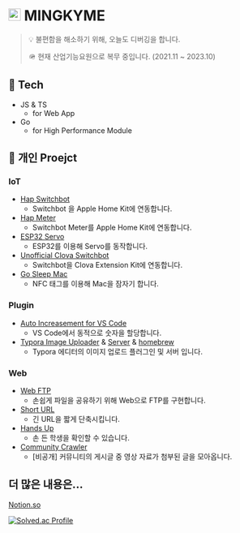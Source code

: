 # <img src = "https://user-images.githubusercontent.com/45954551/170448516-0998b893-01b6-4051-91c1-2573a35646d9.png" width="24px" height="24px"> MINGKYME


> 💡 불편함을 해소하기 위해, 오늘도 디버깅을 합니다.
>
> 🪖 현재 산업기능요원으로 복무 중입니다. (2021.11 ~ 2023.10)

## 🔧 Tech

- JS & TS
  - for Web App
- Go
  - for High Performance Module




## 🎥 개인 Proejct

### IoT

- [Hap Switchbot](https://github.com/mingkyme/hap-switchbot)
  - Switchbot 을 Apple Home Kit에 연동합니다.
- [Hap Meter](https://github.com/mingkyme/hap-meter)
  - Switchbot Meter를 Apple Home Kit에 연동합니다.
- [ESP32 Servo](https://github.com/mingkyme/ESP32-Servo)
  - ESP32를 이용해 Servo를 동작합니다.
- [Unofficial Clova Switchbot](https://github.com/mingkyme/unofficial-clova-switchbot)
  - Switchbot을 Clova Extension Kit에 연동합니다.
- [Go Sleep Mac](https://github.com/mingkyme/Go-Sleep-Mac)
  - NFC 태그를 이용해 Mac을 잠자기 합니다.


### Plugin

-  [Auto Increasement for VS Code](https://github.com/mingkyme/AutoIncreasement-VSCode)
   - VS Code에서 동적으로 숫자을 할당합니다.
-  [Typora Image Uploader](https://github.com/mingkyme/golang-image-uploader) & [Server](https://github.com/mingkyme/golang-image-uploader-server) & [homebrew](https://github.com/mingkyme/homebrew-typora-uploader)
   - Typora 에디터의 이미지 업로드 플러그인 및 서버 입니다.


### Web

- [Web FTP](https://github.com/mingkyme/webFTP)
  - 손쉽게 파일을 공유하기 위해 Web으로 FTP를 구현합니다.
- [Short URL](https://github.com/mingkyme/Short-URL)
  - 긴 URL을 짧게 단축시킵니다.
- [Hands Up](https://github.com/mingkyme/Hands-Up)
  - 손 든 학생을 확인할 수 있습니다.
- [Community Crawler](https://community.mingky.me/)
  - [비공개] 커뮤니티의 게시글 중 영상 자료가 첨부된 글을 모아옵니다.




## 더 많은 내용은...

[Notion.so](https://www.notion.so/mingkyme/Mingky-1c35fdc64e0e408b8c947048d01fa59e)

[![Solved.ac Profile](http://mazassumnida.wtf/api/v2/generate_badge?boj=mingky)](https://solved.ac/mingky/)
